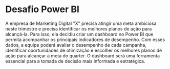  # Desafio Power BI
   A empresa de Marketing Digital "X" precisa atingir uma meta ambiciosa neste trimestre e precisa identificar os melhores planos de ação para alcançá-la. Para isso, ela decidiu criar um dashboard no Power BI que permita acompanhar os principais indicadores de
desempenho. Com esses dados, a equipe poderá avaliar o desempenho de cada
campanha, identificar oportunidades de otimização e escolher os melhores planos de
ação para alcançar a meta do quarter. O dashboard será uma ferramenta essencial
para a tomada de decisão mais informada e estratégica.
